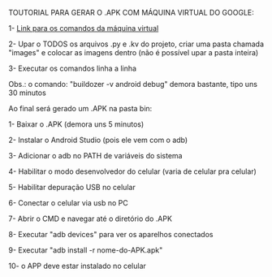 TOUTORIAL PARA GERAR O .APK COM MÁQUINA VIRTUAL DO GOOGLE:

1- [Link para os comandos da máquina virtual](https://colab.research.google.com/drive/16wji2BWd5HHlp7eNqBBcZONCxxCzV-jy?usp=sharing)

2- Upar o TODOS os arquivos .py e .kv do projeto, criar uma pasta chamada "images" e colocar as imagens dentro (não é possível upar a pasta inteira) 

3- Executar os comandos linha a linha

Obs.: o comando: "buildozer -v android debug" demora bastante, tipo uns 30 minutos

Ao final será gerado um .APK na pasta bin:

1- Baixar o .APK (demora uns 5 minutos)

2- Instalar o Android Studio (pois ele vem com o adb)

3- Adicionar o adb no PATH de variáveis do sistema

4- Habilitar o modo desenvolvedor do celular (varia de celular pra celular)

5- Habilitar depuração USB no celular

6- Conectar o celular via usb no PC

7- Abrir o CMD e navegar até o diretório do .APK

8- Executar "adb devices" para ver os aparelhos conectados

9- Executar "adb install -r nome-do-APK.apk"

10- o APP deve estar instalado no celular

